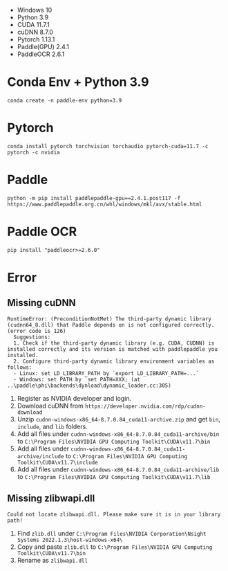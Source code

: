- Windows 10
- Python 3.9
- CUDA 11.7.1
- cuDNN 8.7.0 
- Pytorch 1.13.1
- Paddle(GPU) 2.4.1
- PaddleOCR 2.6.1

# Conda Env + Python 3.9
`conda create -n paddle-env python=3.9`
# Pytorch
`conda install pytorch torchvision torchaudio pytorch-cuda=11.7 -c pytorch -c nvidia`
# Paddle
`python -m pip install paddlepaddle-gpu==2.4.1.post117 -f https://www.paddlepaddle.org.cn/whl/windows/mkl/avx/stable.html`
# Paddle OCR
`pip install "paddleocr>=2.6.0"`
# Error
## Missing cuDNN
```
RuntimeError: (PreconditionNotMet) The third-party dynamic library (cudnn64_8.dll) that Paddle depends on is not configured correctly. (error code is 126)
  Suggestions:
  1. Check if the third-party dynamic library (e.g. CUDA, CUDNN) is installed correctly and its version is matched with paddlepaddle you installed.
  2. Configure third-party dynamic library environment variables as follows:
  - Linux: set LD_LIBRARY_PATH by `export LD_LIBRARY_PATH=...`
  - Windows: set PATH by `set PATH=XXX; (at ..\paddle\phi\backends\dynload\dynamic_loader.cc:305)
```
1. Register as NVIDIA developer and login.
2. Download cuDNN from `https://developer.nvidia.com/rdp/cudnn-download`
3. Unzip `cudnn-windows-x86_64-8.7.0.84_cuda11-archive.zip` and get `bin`, `include`, and `lib` folders.
4. Add all files under `cudnn-windows-x86_64-8.7.0.84_cuda11-archive/bin` to `C:\Program Files\NVIDIA GPU Computing Toolkit\CUDA\v11.7\bin`
5. Add all files under `cudnn-windows-x86_64-8.7.0.84_cuda11-archive/include` to `C:\Program Files\NVIDIA GPU Computing Toolkit\CUDA\v11.7\include`
6. Add all files under `cudnn-windows-x86_64-8.7.0.84_cuda11-archive/lib` to `C:\Program Files\NVIDIA GPU Computing Toolkit\CUDA\v11.7\lib`

## Missing zlibwapi.dll
```
Could not locate zlibwapi.dll. Please make sure it is in your library path!
```
1. Find `zlib.dll` under `C:\Program Files\NVIDIA Corporation\Nsight Systems 2022.1.3\host-windows-x64\`
2. Copy and paste `zlib.dll` to `C:\Program Files\NVIDIA GPU Computing Toolkit\CUDA\v11.7\bin`
3. Rename as `zlibwapi.dll`

